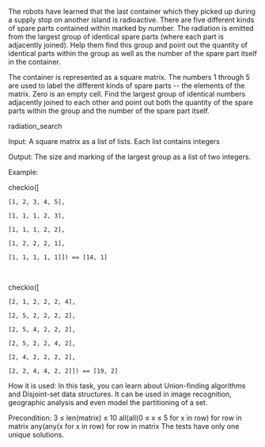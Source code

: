 The robots have learned that the last container which they picked up during a supply stop on another island is radioactive. There are five different kinds of spare parts contained within marked by number. The radiation is emitted from the largest group of identical spare parts (where each part is adjacently joined). Help them find this group and point out the quantity of identical parts within the group as well as the number of the spare part itself in the container.

The container is represented as a square matrix. The numbers 1 through 5 are used to label the different kinds of spare parts -- the elements of the matrix. Zero is an empty cell. Find the largest group of identical numbers adjacently joined to each other and point out both the quantity of the spare parts within the group and the number of the spare part itself.

radiation_search

Input: A square matrix as a list of lists. Each list contains integers

Output: The size and marking of the largest group as a list of two integers.

Example:

checkio([

    [1, 2, 3, 4, 5],

    [1, 1, 1, 2, 3],

    [1, 1, 1, 2, 2],

    [1, 2, 2, 2, 1],

    [1, 1, 1, 1, 1]]) == [14, 1]

​

checkio([

    [2, 1, 2, 2, 2, 4],

    [2, 5, 2, 2, 2, 2],

    [2, 5, 4, 2, 2, 2],

    [2, 5, 2, 2, 4, 2],

    [2, 4, 2, 2, 2, 2],

    [2, 2, 4, 4, 2, 2]]) == [19, 2]


How it is used: In this task, you can learn about Union-finding algorithms and Disjoint-set data structures. It can be used in image recognition, geographic analysis and even model the partitioning of a set.

Precondition:
3 ≤ len(matrix) ≤ 10
all(all(0 ≤ x ≤ 5 for x in row) for row in matrix
any(any(x for x in row) for row in matrix
The tests have only one unique solutions.
